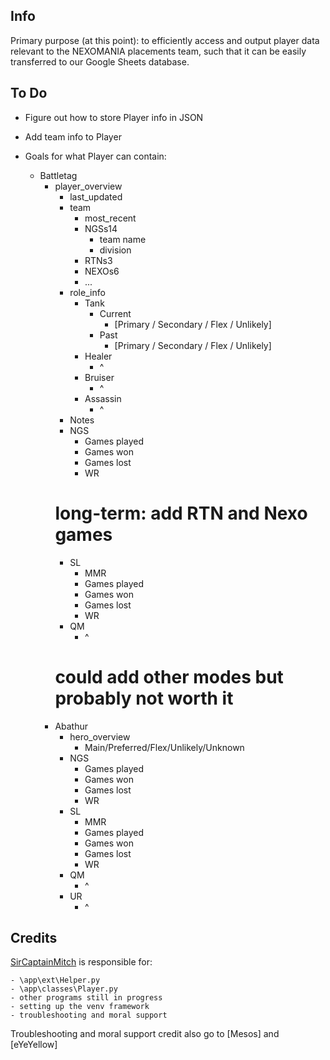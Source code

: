 ## Info

Primary purpose (at this point): to efficiently access and output player data relevant to the NEXOMANIA placements team, such that it can be easily transferred to our Google Sheets database.

## To Do

- Figure out how to store Player info in JSON
- Add team info to Player

- Goals for what Player can contain:

    - Battletag
        - player_overview
            - last_updated
            - team
                - most_recent
                - NGSs14
                    - team name
                    - division
                - RTNs3
                - NEXOs6
                - ...
            - role_info
                - Tank
                    - Current
                        - [Primary / Secondary / Flex / Unlikely]
                    - Past
                        - [Primary / Secondary / Flex / Unlikely]
                - Healer
                    - ^
                - Bruiser
                    - ^
                - Assassin
                    - ^
            - Notes
            - NGS
                - Games played
                - Games won
                - Games lost
                - WR
            # long-term: add RTN and Nexo games
            - SL
                - MMR
                - Games played
                - Games won
                - Games lost
                - WR
            - QM
                - ^
            # could add other modes but probably not worth it
        - Abathur
            - hero_overview
                - Main/Preferred/Flex/Unlikely/Unknown
            - NGS
                - Games played
                - Games won
                - Games lost
                - WR
            - SL
                - MMR
                - Games played
                - Games won
                - Games lost
                - WR
            - QM
                - ^
            - UR
                - ^

## Credits

[SirCaptainMitch](https://github.com/SirCaptainMitch) is responsible for:

```
- \app\ext\Helper.py
- \app\classes\Player.py
- other programs still in progress
- setting up the venv framework
- troubleshooting and moral support
```

Troubleshooting and moral support credit also go to [Mesos] and [eYeYellow]